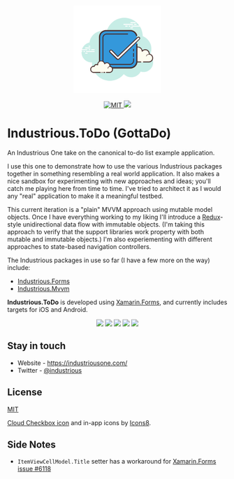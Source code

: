 <p align="center">
  <a href="https://premake.github.io/" target="blank"><img src="Assets/icons8-checkmark.svg?raw=true" height="200" width="200" alt="Industrious.ToDo" /></a>
</p>

<p align="center">
	<a href="https://opensource.org/licenses/MIT" target="_blank">
        <img src="https://img.shields.io/github/license/industriousone/industrious-todo" alt="MIT" />
    </a>
    <a href="https://twitter.com/industrious" target="_blank">
        <img src="https://img.shields.io/twitter/follow/industrious.svg?style=social&label=Follow">
    </a>
</p>

# Industrious.ToDo (GottaDo)

An Industrious One take on the canonical to-do list example application.

I use this one to demonstrate how to use the various Industrious packages together in something resembling a real world application. It also makes a nice sandbox for experimenting with new approaches and ideas; you'll catch me playing here from time to time. I've tried to architect it as I would any "real" application to make it a meaningful testbed.

This current iteration is a "plain" MVVM approach using mutable model objects. Once I have everything working to my liking I'll introduce a [Redux](https://redux.js.org)-style unidirectional data flow with immutable objects. (I'm taking this approach to verify that the support libraries work property with both mutable and immutable objects.) I'm also experiementing with different approaches to state-based navigation controllers.

The Industrious packages in use so far (I have a few more on the way) include:

- [Industrious.Forms](https://github.com/industriousone/Industrious.Forms)
- [Industrious.Mvvm](https://github.com/industriousone/Industrious.Mvvm)

**Industrious.ToDo** is developed using [Xamarin.Forms](https://docs.microsoft.com/en-us/xamarin/xamarin-forms/), and currently includes targets for iOS and Android.

<p align="center">
  <a href="Assets/ios-phone-list.png"><img src="Assets/ios-phone-list.png?raw=true" width="180"></a>
  <a href="Assets/ios-phone-edit.png"><img src="Assets/ios-phone-edit.png?raw=true" width="180"></a>
  <a href="Assets/android-phone-list.png"><img src="Assets/android-phone-list.png?raw=true" width="180"></a>
  <a href="Assets/android-phone-edit.png"><img src="Assets/android-phone-edit.png?raw=true" width="180"></a>
  <a href="Assets/ios-tablet.png"><img src="Assets/ios-tablet.png?raw=true" width="480"></a>
</p>

## Stay in touch

- Website - https://industriousone.com/
- Twitter - [@industrious](https://twitter.com/industrious)

## License

[MIT](https://opensource.org/licenses/MIT)

[Cloud Checkbox icon](https://icons8.com/icon/110574/checked-checkbox) and in-app icons by [Icons8](https://icons8.com).

## Side Notes

- `ItemViewCellModel.Title` setter has a workaround for [Xamarin.Forms issue #6118](https://github.com/xamarin/xamarin-macios/issues/6118)
